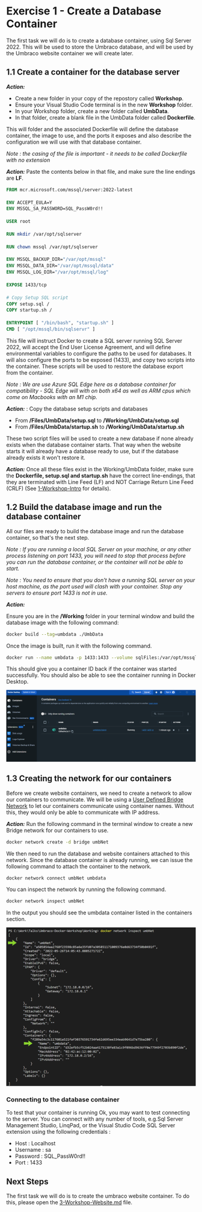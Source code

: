 
# Exercise 1 - Create a Database Container

The first task we will do is to create a database container, using Sql Server 2022. This will be used to store the Umbraco database, and will be used by the Umbraco website container we will create later.


## 1.1 Create a container for the database server

***Action:*** 
- Create a new folder in your copy of the repostory called **Workshop**.
- Ensure your Visual Studio Code terminal is in the new **Workshop** folder.
- In your Workshop folder, create a new folder called **UmbData**. 
- In that folder, create a blank file in the UmbData folder called **Dockerfile**. 

This will folder and the associated Dockerfile will define the database container, the image to use, and the ports it exposes and also describe the configuration we will use with that database container. 

*Note : the casing of the file is important - it needs to be called Dockerfile with no extension*

***Action:*** Paste the contents below in that file, and make sure the line endings are **LF**.

```dockerfile
FROM mcr.microsoft.com/mssql/server:2022-latest

ENV ACCEPT_EULA=Y
ENV MSSQL_SA_PASSWORD=SQL_PassW0rd!!

USER root
 
RUN mkdir /var/opt/sqlserver
 
RUN chown mssql /var/opt/sqlserver
 
ENV MSSQL_BACKUP_DIR="/var/opt/mssql"
ENV MSSQL_DATA_DIR="/var/opt/mssql/data"
ENV MSSQL_LOG_DIR="/var/opt/mssql/log"

EXPOSE 1433/tcp

# Copy Setup SQL script
COPY setup.sql /
COPY startup.sh /

ENTRYPOINT [ "/bin/bash", "startup.sh" ]
CMD [ "/opt/mssql/bin/sqlservr" ]
```


This file will instruct Docker to create a SQL server running SQL Server 2022, will accept the End User License Agreement, and will define environmental variables to configure the paths to be used for databases. It will also configure the ports to be exposed (1433), and copy two scripts into the container. These scripts will be used to restore the database export from the container. 

*Note : We are use Azure SQL Edge here as a database container for compatibility - SQL Edge will with on both x64 as well as ARM cpus which come on Macbooks with an M1 chip.*

***Action:*** : Copy the database setup scripts and databases

- From **/Files/UmbData/setup.sql** to **/Working/UmbData/setup.sql**
- From **/Files/UmbData/startup.sh** to **/Working/UmbData/startup.sh**

These two script files will be used to create a new database if none already exists when the database container starts. That way when the website starts it will already have a database ready to use, but if the database already exists it won't restore it.

***Action:*** Once all these files exist in the Working/UmbData folder, make sure the **Dockerfile, setup.sql and startup.sh** have the correct line-endings, that they are terminated with Line Feed (LF) and NOT Carriage Return Line Feed (CRLF) (See [1-Workshop-Intro](1-Workshop-Intro.md) for details).

## 1.2 Build the database image and run the database container

All our files are ready to build the database image and run the database container, so that's the next step.

*Note : If you are running a local SQL Server on your machine, or any other process listening on port 1433, you will need to stop that process before you can run the database container, or the container will not be able to start.*

*Note : You need to ensure that you don't have a running SQL server on your host machine, as the port used will clash with your container. Stop any servers to ensure port 1433 is not in use.*

***Action:*** 

Ensure you are in the **/Working** folder in your terminal window and build the database image with the following command:

```bash
docker build --tag=umbdata ./UmbData    
```

Once the image is built, run it with the following command. 

```bash
docker run --name umbdata -p 1433:1433 --volume sqlFiles:/var/opt/mssql  -d umbdata
```

This should give you a container ID back if the container was started successfully. You should also be able to see the container running in Docker Desktop.

![Docker desktop with the datbase container running.](media/1_1_database-container.png)


## 1.3 Creating the network for our containers

Before we create website containers, we need to create a network to allow our containers to communicate. We will be using a [User Defined Bridge Network](https://docs.docker.com/network/bridge/) to let our containers communicate using container names. Without this, they would only be able to communicate with IP address. 

***Action:*** Run the following command in the terminal window to create a new Bridge network for our containers to use. 

```bash
docker network create -d bridge umbNet    
```

We then need to run the database and website containers attached to this network. Since the database container is already running, we can issue the following command to attach the container to the network.

```bash
docker network connect umbNet umbdata
```

You can inspect the network by running the following command.

```bash
docker network inspect umbNet
```

In the output you should see the umbdata container listed in the containers section.

![Docker network inspect showing the umbdata container attached to the network.](media/docker-network.png)

### Connecting to the database container

To test that your container is running Ok, you may want to test connecting to the server. You can connect with any number of tools, e.g.Sql Server Management Studio, LinqPad, or the Visual Studio Code SQL Server extension using the following credentials : 

- Host : Localhost
- Username : sa
- Password : SQL_PassW0rd!!
- Port : 1433

## Next Steps

The first task we will do is to create the umbraco website container. To do this, please open the [3-Workshop-Website.md](/3-Workshop-Website.md) file.
